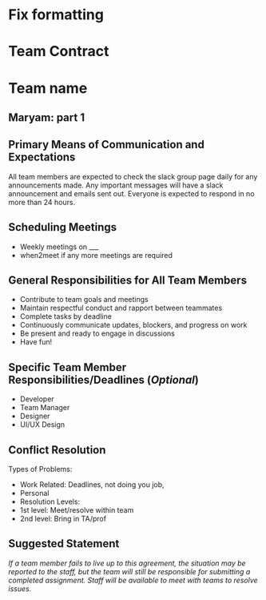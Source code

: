 # Fix formatting
# Team Contract
# Team name


## Maryam: part 1


## Primary Means of Communication and Expectations
  All team members are expected to check the slack group page daily for any announcements made. Any important messages will have a slack announcement and emails sent out. Everyone is expected to respond in no more than 24 hours.

## Scheduling Meetings
- Weekly meetings on ___
- when2meet if any more meetings are required

## General Responsibilities for All Team Members 
- Contribute to team goals and meetings
- Maintain respectful conduct and rapport between teammates
- Complete tasks by deadline
- Continuously communicate updates, blockers, and progress on work
- Be present and ready to engage in discussions
- Have fun!


## Specific Team Member Responsibilities/Deadlines (*Optional*)
- Developer 
- Team Manager
- Designer
- UI/UX Design


## Conflict Resolution
Types of Problems:
- Work Related: Deadlines, not doing you job,
- Personal
- Resolution Levels: 
- 1st level: Meet/resolve within team
- 2nd level: Bring in TA/prof

## Suggested Statement
*If a team member fails to live up to this agreement, the situation may be reported to the staff, but the team will still be responsible for submitting a completed assignment. Staff will be available to meet with teams to resolve issues.*